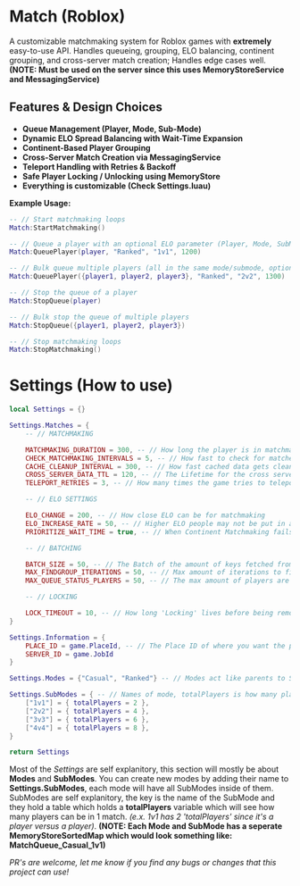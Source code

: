 # Match (Roblox)

A customizable matchmaking system for Roblox games with **extremely** easy-to-use API. Handles queueing, grouping, ELO balancing, continent grouping, and cross-server match creation; Handles edge cases well. **(NOTE: Must be used on the server since this uses MemoryStoreService and MessagingService)**

## Features & Design Choices

- **Queue Management (Player, Mode, Sub-Mode)**
- **Dynamic ELO Spread Balancing with Wait-Time Expansion**
- **Continent-Based Player Grouping**
- **Cross-Server Match Creation via MessagingService**
- **Teleport Handling with Retries & Backoff**
- **Safe Player Locking / Unlocking using MemoryStore**
- **Everything is customizable (Check Settings.luau)**

**Example Usage:**

```lua
-- // Start matchmaking loops
Match:StartMatchmaking()

-- // Queue a player with an optional ELO parameter (Player, Mode, SubMode, ELO?)
Match:QueuePlayer(player, "Ranked", "1v1", 1200)

-- // Bulk queue multiple players (all in the same mode/submode, optional shared ELO)
Match:QueuePlayer({player1, player2, player3}, "Ranked", "2v2", 1300)

-- // Stop the queue of a player
Match:StopQueue(player)

-- // Bulk stop the queue of multiple players
Match:StopQueue({player1, player2, player3})

-- // Stop matchmaking loops
Match:StopMatchmaking()
```

# Settings (How to use)

```lua
local Settings = {}

Settings.Matches = {
	-- // MATCHMAKING

	MATCHMAKING_DURATION = 300, -- // How long the player is in matchmaking before removing them
	CHECK_MATCHMAKING_INTERVALS = 5, -- // How fast to check for matches
	CACHE_CLEANUP_INTERVAL = 300, -- // How fast cached data gets cleaned up
	CROSS_SERVER_DATA_TTL = 120, -- // The Lifetime for the cross server data
	TELEPORT_RETRIES = 3, -- // How many times the game tries to teleport you on fail

	-- // ELO SETTINGS

	ELO_CHANGE = 200, -- // How close ELO can be for matchmaking
	ELO_INCREASE_RATE = 50, -- // Higher ELO people may not be put in any matches. Finds more people in range every loop so they can be matchmaked
	PRIORITIZE_WAIT_TIME = true, -- // When Continent Matchmaking fails, Matchmaking will be faster for people who have waited longer instead of people with closer ELO

	-- // BATCHING

	BATCH_SIZE = 50, -- // The Batch of the amount of keys fetched from the MemoryStore
	MAX_FINDGROUP_ITERATIONS = 50, -- // Max amount of iterations to find the best group for the player
	MAX_QUEUE_STATUS_PLAYERS = 50, -- // The max amount of players are gotten and sent for each PublishAsync

	-- // LOCKING

	LOCK_TIMEOUT = 10, -- // How long 'Locking' lives before being removed. Locking is a state that tells servers that the player is in a match so the edge case where 2 servers try to match make someone at the same time doesn't happen
}

Settings.Information = {
	PLACE_ID = game.PlaceId, -- // The Place ID of where you want the player to go when they're matchmaked
	SERVER_ID = game.JobId
}

Settings.Modes = {"Casual", "Ranked"} -- // Modes act like parents to SubModes

Settings.SubModes = { -- // Names of mode, totalPlayers is how many players can be in that mode. All SubModes are in each Modes
	["1v1"] = { totalPlayers = 2 },
	["2v2"] = { totalPlayers = 4 },
	["3v3"] = { totalPlayers = 6 },
	["4v4"] = { totalPlayers = 8 },
}

return Settings
```

Most of the *Settings* are self explanitory, this section will mostly be about **Modes** and **SubModes**. You can create new modes by adding their name to **Settings.SubModes**, each mode will have all SubModes inside of them. SubModes are self explanitory, the key is the name of the SubMode and they hold a table which holds a **totalPlayers** variable which will see how many players can be in 1 match. *(e.x. 1v1 has 2 'totalPlayers' since it's a player versus a player)*. **(NOTE: Each Mode and SubMode has a seperate MemoryStoreSortedMap which would look something like: MatchQueue_Casual_1v1)**

*PR's are welcome, let me know if you find any bugs or changes that this project can use!*